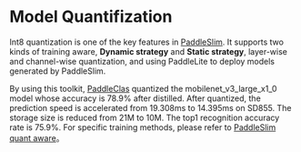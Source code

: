 # Model Quantifization

Int8 quantization is one of the key features in [PaddleSlim](https://github.com/PaddlePaddle/PaddleSlim).
It supports two kinds of training aware, **Dynamic strategy** and **Static strategy**,
layer-wise and channel-wise quantization,
and using PaddleLite to deploy models generated by PaddleSlim.

By using this toolkit, [PaddleClas](https://github.com/PaddlePaddle/PaddleClas) quantized the mobilenet_v3_large_x1_0 model whose accuracy is 78.9% after distilled.
After quantized, the prediction speed is accelerated from 19.308ms to 14.395ms on SD855.
The storage size is reduced from 21M to 10M.
The top1 recognition accuracy rate is 75.9%.
For specific training methods, please refer to [PaddleSlim quant aware](https://paddlepaddle.github.io/PaddleSlim/quick_start/quant_aware_tutorial.html)。
